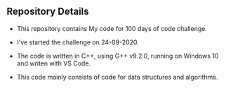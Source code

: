## Repository Details

* This repository contains My code for 100 days of code challenge.

* I've started the challenge on 24-09-2020.

* The code is written in C++, using G++ v9.2.0, running on Windows 10 and writen with VS Code.

* This code mainly consists of code for data structures and algorithms.
